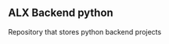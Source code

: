 ALX Backend python
-----------------------------------------------------------
Repository that stores python backend projects
